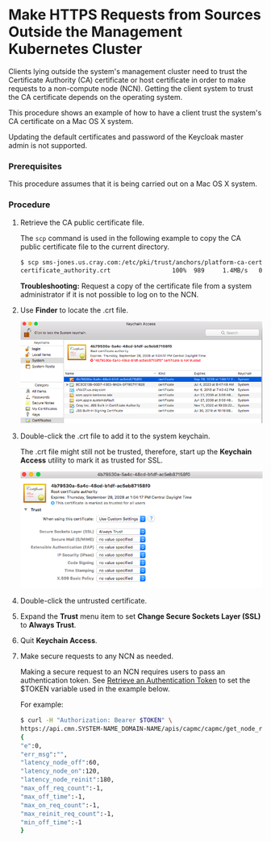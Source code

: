 # Make HTTPS Requests from Sources Outside the Management Kubernetes Cluster

Clients lying outside the system's management cluster need to trust the Certificate Authority \(CA\) certificate or host certificate in order to make requests to a non-compute node \(NCN\). Getting the client system to trust the CA certificate depends on the operating system.

This procedure shows an example of how to have a client trust the system's CA certificate on a Mac OS X system.

Updating the default certificates and password of the Keycloak master admin is not supported.

### Prerequisites

This procedure assumes that it is being carried out on a Mac OS X system.

### Procedure

1.  Retrieve the CA public certificate file.

    The `scp` command is used in the following example to copy the CA public certificate file to the current directory.

    ```bash
    $ scp sms-jones.us.cray.com:/etc/pki/trust/anchors/platform-ca-certs.crt .
    certificate_authority.crt                 100%  989     1.4MB/s   00:00
    ```

    **Troubleshooting:** Request a copy of the certificate file from a system administrator if it is not possible to log on to the NCN.

2.  Use **Finder** to locate the .crt file.

    ![Keychain Access](../../img/operations/Keychain_Access_Utility.png)

3.  Double-click the .crt file to add it to the system keychain.

    The .crt file might still not be trusted, therefore, start up the **Keychain Access** utility to mark it as trusted for SSL.

    ![CA Certificate Settings](../../img/operations/CA_Certificate_Settings.png)

4.  Double-click the untrusted certificate.

5.  Expand the **Trust** menu item to set **Change Secure Sockets Layer \(SSL\)** to **Always Trust**.

6.  Quit **Keychain Access**.

7.  Make secure requests to any NCN as needed.

    Making a secure request to an NCN requires users to pass an authentication token. See [Retrieve an Authentication Token](Retrieve_an_Authentication_Token.md) to set the $TOKEN variable used in the example below.

    For example:

    ```bash
    $ curl -H "Authorization: Bearer $TOKEN" \
    https://api.cmn.SYSTEM-NAME_DOMAIN-NAME/apis/capmc/capmc/get_node_rules
    {
    "e":0,
    "err_msg":"",
    "latency_node_off":60,
    "latency_node_on":120,
    "latency_node_reinit":180,
    "max_off_req_count":-1,
    "max_off_time":-1,
    "max_on_req_count":-1,
    "max_reinit_req_count":-1,
    "min_off_time":-1
    }
    ```

